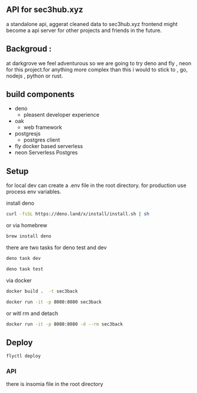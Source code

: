 ## API for sec3hub.xyz

a standalone api, aggerat cleaned data to sec3hub.xyz frontend might become a api server for other projects and friends in the future.


## Backgroud : 

at darkgrove we feel adventurous so we are going to try deno and fly , neon for this project.for anything more complex than this i would to stick to  , go, nodejs , python or rust.



##  build components

- deno
  - pleasent developer experience
- oak 
  - web framework
- postgresjs
  - postgres client
- fly
  docker based serverless 
- neon
    Serverless Postgres 




## Setup
for local dev can create a .env file in the root directory. for production use process env variables.


install deno
    
```bash
curl -fsSL https://deno.land/x/install/install.sh | sh
```

or via homebrew

```bash
brew install deno
```

there are two tasks for deno test and dev

```bash
deno task dev
```

```bash
deno task test
```

via docker

```bash
docker build .  -t sec3back
```

```bash
docker run -it -p 8080:8080 sec3back
```

or witl rm and detach

```bash
docker run -it -p 8080:8080 -d --rm sec3back
```

## Deploy

```bash
flyctl deploy
```



### API

there is insomia file in the root directory

